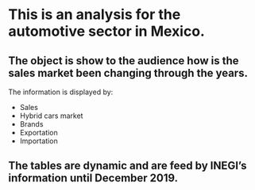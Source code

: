 # This is an analysis for the automotive sector in Mexico. 
## The object is show to the audience how is the sales market been changing through the years. 
The information is displayed by:
-	Sales
-	Hybrid cars market
-	Brands
-	Exportation
-	Importation


## The tables are dynamic and are feed by INEGI’s information until December 2019. 
